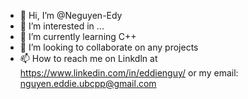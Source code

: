 - 👋 Hi, I’m @Neguyen-Edy
- 👀 I’m interested in ...
- 🌱 I’m currently learning C++
- 💞️ I’m looking to collaborate on any projects
- 📫 How to reach me on Linkdln at https://www.linkedin.com/in/eddienguy/ or my email: nguyen.eddie.ubcpp@gmail.com

<!---
Neguyen-Edy/Neguyen-Edy is a ✨ special ✨ repository because its `README.md` (this file) appears on your GitHub profile.
You can click the Preview link to take a look at your changes.
--->
